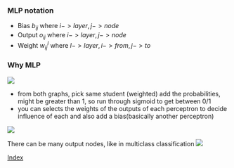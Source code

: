 ### MLP notation

- Bias $b_{ij}$ where $i->layer, j->node$
- Output $o_{ij}$ where $i->layer, j->node$
- Weight $w^l_{ij}$ where $l->layer,i->from,j->to$

### Why MLP
![](Pasted%20image%2020230923095253.png)
- from both graphs, pick same student (weighted) add the probabilities, might be greater than 1, so run through sigmoid to get between 0/1
- you can selects the weights of the outputs of each perceptron to decide influence of each and also add a bias(basically another perceptron)

![](Pasted%20image%2020230923095319.png)

There can be many output nodes, like in multiclass classification
![](Pasted%20image%2020230923100905.png)



[Index](Index.md)
